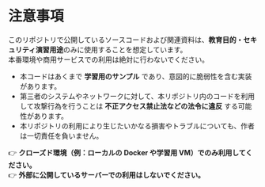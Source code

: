 # 注意事項

このリポジトリで公開しているソースコードおよび関連資料は、**教育目的・セキュリティ演習用途**のみに使用することを想定しています。  
本番環境や商用サービスでの利用は絶対に行わないでください。  

- 本コードはあくまで **学習用のサンプル** であり、意図的に脆弱性を含む実装があります。  
- 第三者のシステムやネットワークに対して、本リポジトリ内のコードを利用して攻撃行為を行うことは **不正アクセス禁止法などの法令に違反** する可能性があります。  
- 本リポジトリの利用により生じたいかなる損害やトラブルについても、作者は一切責任を負いません。  

👉 **クローズド環境（例：ローカルの Docker や学習用 VM）でのみ利用してください。**  
👉 **外部に公開しているサーバーでの利用はしないでください。**
